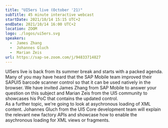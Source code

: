 ```yaml
---
title: "UI5ers live (October '21)"
subTitle: 45 minute interactive webcast
startDate: 2021/10/14 15:15 UTC+2
endDate: 2021/10/14 16:00 UTC+2
location: ZOOM
logo: ./logos/ui5ers.svg
speakers:
  -  James Zhang
  -  Johannes Gluch
  -  Marian Zeis
url: https://sap-se.zoom.com/j/94833714827
---
```

UI5ers live is back from its summer break and starts with a packed agenda. Many of you may have heard that the SAP Mobile team improved their SAPUI5 barcode scanner control so that it can be used natively in the browser. We have invited James Zhang from SAP Mobile to answer your question on this subject and Marian Zeis from the UI5 community to showcases his PoC that contains the updated control.  
As a further topic, we're going to look at  asychronous loading of XML content. Johannes Gluch from the UI5 Core development team will explain the relevant new factory APIs and showcase how to enable the asychronous loading for XML views or fragments.
